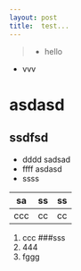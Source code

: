 ```yaml
---
layout: post
title:	test...
---
```



>* hello
* vvv

# asdasd

## ssdfsd

* dddd
		sadsad
* ffff
		asdasd
* ssss


sa|ss|ss
--|---|--
ccc|cc|cc


1. ccc
###sss
2. 444
3. fggg


